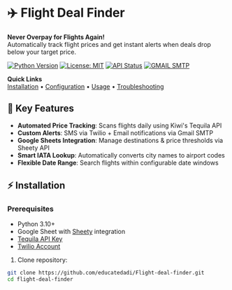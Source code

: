 # ✈️ Flight Deal Finder

**Never Overpay for Flights Again!**  
Automatically track flight prices and get instant alerts when deals drop below your target price.

[![Python Version](https://img.shields.io/badge/Python-3.10%2B-blue)](https://www.python.org/)
[![License: MIT](https://img.shields.io/badge/License-MIT-green)](https://opensource.org/licenses/MIT)
[![API Status](https://img.shields.io/badge/Tequila_API-Kiwi.com-success)](https://tequila.kiwi.com/)
[![GMAIL SMTP](https://img.shields.io/badge/Gmail-SMTP-red)](https://developers.google.com/gmail/imap/imap-smtp/)

**Quick Links**  
[Installation](#-installation) • [Configuration](#-configuration) • [Usage](#-usage) • [Troubleshooting](#-troubleshooting)


## 🌟 Key Features
- **Automated Price Tracking**: Scans flights daily using Kiwi's Tequila API
- **Custom Alerts**: SMS via Twilio + Email notifications via Gmail SMTP
- **Google Sheets Integration**: Manage destinations & price thresholds via Sheety API
- **Smart IATA Lookup**: Automatically converts city names to airport codes
- **Flexible Date Range**: Search flights within configurable date windows

## ⚡ Installation

### Prerequisites
- Python 3.10+
- Google Sheet with [Sheety](https://sheety.co/) integration
- [Tequila API Key](https://tequila.kiwi.com/portal/)
- [Twilio Account](https://www.twilio.com/)

1. Clone repository:
```bash
git clone https://github.com/educatedadi/Flight-deal-finder.git
cd flight-deal-finder
